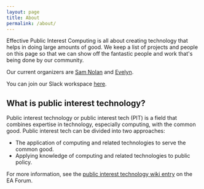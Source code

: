 ```yaml
---
layout: page
title: About
permalink: /about/
---
```


Effective Public Interest Computing is all about creating technology that helps
in doing large amounts of good. We keep a list of projects and people on this
page so that we can show off the fantastic people and work that's being done by
our community.

Our current organizers are [Sam Nolan](/people/SamNolan.html) and [Evelyn](/people/evelynciara.html).

You can join our Slack workspace [here](https://join.slack.com/t/ea-pub-interest-tech/shared_invite/zt-tar2i03b-3xqmTh1lLFn8NWB6X1ZA6Q).

## What is public interest technology?

Public interest technology or public interest tech (PIT) is a field that combines expertise in technology, especially computing, with the common good. Public interest tech can be divided into two approaches:

* The application of computing and related technologies to serve the common good.
* Applying knowledge of computing and related technologies to public policy.

For more information, see the [public interest technology wiki entry](https://forum.effectivealtruism.org/tag/public-interest-technology) on the EA Forum.
